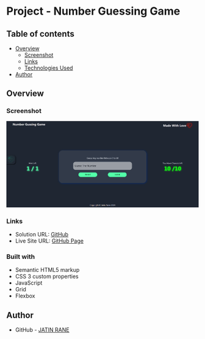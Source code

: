 # Project - Number Guessing Game

## Table of contents

- [Overview](#overview)
  - [Screenshot](#screenshot)
  - [Links](#links)
  - [Technologies Used](#technologies-used)
- [Author](#author)


## Overview

### Screenshot

![Desktop](./Assets/screenshot/Desktop.png)

### Links

- Solution URL: [GitHub](https://github.com/jatinrane14/Guess-The-Number/)
- Live Site URL: [GitHub Page](https://jatinrane14.github.io/Guess-The-number/)


### Built with
- Semantic HTML5 markup 
- CSS 3 custom properties
- JavaScript
- Grid
- Flexbox

## Author
- GitHub - [JATIN RANE](https://github.com/jatinrane14)
